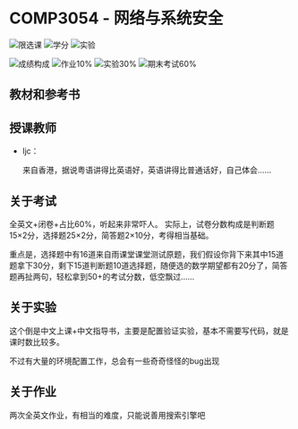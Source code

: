 # COMP3054 - 网络与系统安全

<!--
1. 通过 [Shields.io](https://shields.io/) 生成如下的徽章，标注课程的基本信息。
2. 请根据课程的具体内容增删仓库的子文件夹。子文件夹建议使用小写英文，如果需要附加说明，则添加 README.md。注意，添加 README 后 .gitkeep 文件仍需保留。
3. 关于课程的描述可以不止以下几个方面，酌情增删。
4. hoa.moe 生成本课程对应页面后，请将页面链接复制到 GitHub 仓库的 About/Website 中。
5. 可以在 GitHub 页面的 About/Topics 中为课程添加话题名称。
-->

![限选课](https://img.shields.io/badge/%E9%99%90%E9%80%89%E8%AF%BE-red)
![学分](https://img.shields.io/badge/%E5%AD%A6%E5%88%86-3-moccasin)
![实验](https://img.shields.io/badge/%E5%AE%9E%E9%AA%8C-purple)

![成绩构成](https://img.shields.io/badge/%E6%88%90%E7%BB%A9%E6%9E%84%E6%88%90-gold)
![作业10%](https://img.shields.io/badge/%E4%BD%9C%E4%B8%9A-10%25-wheat)
![实验30%](https://img.shields.io/badge/%E5%AE%9E%E9%AA%8C-30%25-wheat)
![期末考试60%](https://img.shields.io/badge/%E6%9C%9F%E6%9C%AB%E8%80%83%E8%AF%95-60%25-wheat)

## 教材和参考书

## 授课教师

- ljc：

  来自香港，据说粤语讲得比英语好，英语讲得比普通话好，自己体会……

## 关于考试

全英文+闭卷+占比60%，听起来非常吓人。
  实际上，试卷分数构成是判断题15×2分，选择题25×2分，简答题2×10分，考得相当基础。
  
  重点是，选择题中有16道来自雨课堂课堂测试原题，我们假设你背下来其中15道题拿下30分，剩下15道判断题10道选择题，随便选的数学期望都有20分了，简答题再扯两句，轻松拿到50+的考试分数，低空飘过……

## 关于实验

  这个倒是中文上课+中文指导书，主要是配置验证实验，基本不需要写代码，就是课时数比较多。
  
  不过有大量的环境配置工作，总会有一些奇奇怪怪的bug出现

## 关于作业

  两次全英文作业，有相当的难度，只能说善用搜索引擎吧
